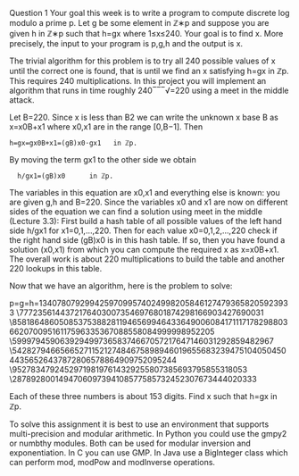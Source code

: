 Question 1
Your goal this week is to write a program to compute discrete log modulo a prime p. Let g be some element in ℤ∗p and suppose you are given h in ℤ∗p such that h=gx where 1≤x≤240. Your goal is to find x. More precisely, the input to your program is p,g,h and the output is x. 

The trivial algorithm for this problem is to try all 240 possible values of x until the correct one is found, that is until we find an x satisfying h=gx in ℤp. This requires 240 multiplications. In this project you will implement an algorithm that runs in time roughly 240‾‾‾√=220 using a meet in the middle attack. 

Let B=220. Since x is less than B2 we can write the unknown x base B as x=x0B+x1 where x0,x1 are in the range [0,B−1]. Then

    h=gx=gx0B+x1=(gB)x0⋅gx1   in ℤp.

By moving the term gx1 to the other side we obtain

      h/gx1=(gB)x0      in ℤp.

The variables in this equation are x0,x1 and everything else is known: you are given g,h and B=220. Since the variables x0 and x1 are now on different sides of the equation we can find a solution using meet in the middle (Lecture 3.3):
First build a hash table of all possible values of the left hand side h/gx1 for x1=0,1,…,220.
Then for each value x0=0,1,2,…,220 check if the right hand side (gB)x0 is in this hash table. If so, then you have found a solution (x0,x1) from which you can compute the required x as x=x0B+x1.
The overall work is about 220 multiplications to build the table and another 220 lookups in this table. 

Now that we have an algorithm, here is the problem to solve:

   p=g=h=134078079299425970995740249982058461274793658205923933 \77723561443721764030073546976801874298166903427690031 \85818648605085375388281194656994643364900608417111717829880366207009516117596335367088558084999998952205 \59997945906392949973658374667057217647146031292859482967 \5428279466566527115212748467589894601965568323947510405045044356526437872806578864909752095244 \952783479245297198197614329255807385693795855318053 \2878928001494706097394108577585732452307673444020333

Each of these three numbers is about 153 digits. Find x such that h=gx in ℤp. 

To solve this assignment it is best to use an environment that supports multi-precision and modular arithmetic. In Python you could use the gmpy2 or numbthy modules. Both can be used for modular inversion and exponentiation. In C you can use GMP. In Java use a BigInteger class which can perform mod, modPow and modInverse operations.